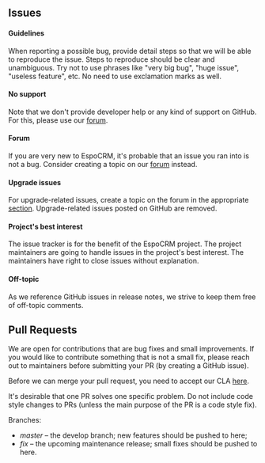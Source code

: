 ## Issues

#### Guidelines

When reporting a possible bug, provide detail steps so that we will be able
to reproduce the issue. Steps to reproduce should be clear and unambiguous. Try not to use phrases like "very big bug",
"huge issue", "useless feature", etc. No need to use exclamation marks as well.

#### No support

Note that we don't provide developer help or any kind of support on GitHub.
For this, please use our [forum](https://forum.espocrm.com).

#### Forum

If you are very new to EspoCRM, it's probable that an issue you ran into is not a bug.
Consider creating a topic on our [forum](https://forum.espocrm.com/forum/general) instead.

#### Upgrade issues

For upgrade-related issues, create a topic on the forum in the appropriate [section](https://forum.espocrm.com/forum/installation-and-upgrade-help). Upgrade-related issues posted on GitHub are removed.

#### Project's best interest

The issue tracker is for the benefit of the EspoCRM project. The project maintainers are going to handle issues in the project's best interest.
The maintainers have right to close issues without explanation.

#### Off-topic

As we reference GitHub issues in release notes, we strive to keep them free of off-topic comments.

## Pull Requests

We are open for contributions that are bug fixes and small improvements. If you would like to contribute something that is not a small fix, please reach out to maintainers before submitting your PR (by creating a GitHub issue).

Before we can merge your pull request, you need to accept our CLA [here](https://github.com/espocrm/cla).

It's desirable that one PR solves one specific problem. Do not include code style changes to PRs
(unless the main purpose of the PR is a code style fix).

Branches:

* *master* – the develop branch; new features should be pushed to here;
* *fix* – the upcoming maintenance release; small fixes should be pushed to here.
